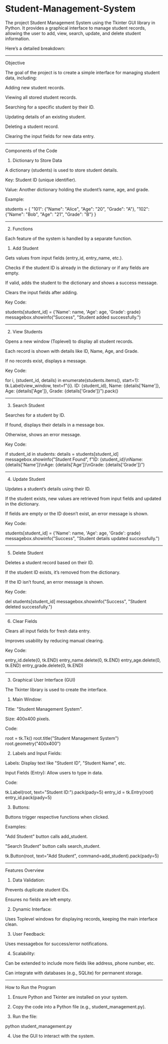 # Student-Management-System

The project Student Management System using the Tkinter GUI library in Python. It provides a graphical interface to manage student records, allowing the user to add, view, search, update, and delete student information.

Here’s a detailed breakdown:


---

Objective

The goal of the project is to create a simple interface for managing student data, including:

Adding new student records.

Viewing all stored student records.

Searching for a specific student by their ID.

Updating details of an existing student.

Deleting a student record.

Clearing the input fields for new data entry.



---

Components of the Code

1. Dictionary to Store Data

A dictionary (students) is used to store student details.

Key: Student ID (unique identifier).

Value: Another dictionary holding the student’s name, age, and grade.

Example:

students = {
    "101": {"Name": "Alice", "Age": "20", "Grade": "A"},
    "102": {"Name": "Bob", "Age": "21", "Grade": "B"}
}



---

2. Functions

Each feature of the system is handled by a separate function.

1. Add Student

Gets values from input fields (entry_id, entry_name, etc.).

Checks if the student ID is already in the dictionary or if any fields are empty.

If valid, adds the student to the dictionary and shows a success message.

Clears the input fields after adding.


Key Code:

students[student_id] = {'Name': name, 'Age': age, 'Grade': grade}
messagebox.showinfo("Success", "Student added successfully.")




---

2. View Students

Opens a new window (Toplevel) to display all student records.

Each record is shown with details like ID, Name, Age, and Grade.

If no records exist, displays a message.


Key Code:

for i, (student_id, details) in enumerate(students.items(), start=1):
    tk.Label(view_window, text=f"{i}. ID: {student_id}, Name: {details['Name']}, Age: {details['Age']}, Grade: {details['Grade']}").pack()




---

3. Search Student

Searches for a student by ID.

If found, displays their details in a message box.

Otherwise, shows an error message.


Key Code:

if student_id in students:
    details = students[student_id]
    messagebox.showinfo("Student Found", f"ID: {student_id}\nName: {details['Name']}\nAge: {details['Age']}\nGrade: {details['Grade']}")




---

4. Update Student

Updates a student’s details using their ID.

If the student exists, new values are retrieved from input fields and updated in the dictionary.

If fields are empty or the ID doesn’t exist, an error message is shown.


Key Code:

students[student_id] = {'Name': name, 'Age': age, 'Grade': grade}
messagebox.showinfo("Success", "Student details updated successfully.")




---

5. Delete Student

Deletes a student record based on their ID.

If the student ID exists, it’s removed from the dictionary.

If the ID isn’t found, an error message is shown.


Key Code:

del students[student_id]
messagebox.showinfo("Success", "Student deleted successfully.")




---

6. Clear Fields

Clears all input fields for fresh data entry.

Improves usability by reducing manual clearing.


Key Code:

entry_id.delete(0, tk.END)
entry_name.delete(0, tk.END)
entry_age.delete(0, tk.END)
entry_grade.delete(0, tk.END)




---

3. Graphical User Interface (GUI)

The Tkinter library is used to create the interface.

1. Main Window:

Title: "Student Management System".

Size: 400x400 pixels.


Code:

root = tk.Tk()
root.title("Student Management System")
root.geometry("400x400")


2. Labels and Input Fields:

Labels: Display text like "Student ID", "Student Name", etc.

Input Fields (Entry): Allow users to type in data.


Code:

tk.Label(root, text="Student ID:").pack(pady=5)
entry_id = tk.Entry(root)
entry_id.pack(pady=5)


3. Buttons:

Buttons trigger respective functions when clicked.

Examples:

"Add Student" button calls add_student.

"Search Student" button calls search_student.

tk.Button(root, text="Add Student", command=add_student).pack(pady=5)




---

Features Overview

1. Data Validation:

Prevents duplicate student IDs.

Ensures no fields are left empty.



2. Dynamic Interface:

Uses Toplevel windows for displaying records, keeping the main interface clean.



3. User Feedback:

Uses messagebox for success/error notifications.



4. Scalability:

Can be extended to include more fields like address, phone number, etc.

Can integrate with databases (e.g., SQLite) for permanent storage.





---

How to Run the Program

1. Ensure Python and Tkinter are installed on your system.


2. Copy the code into a Python file (e.g., student_management.py).


3. Run the file:

python student_management.py


4. Use the GUI to interact with the system.
